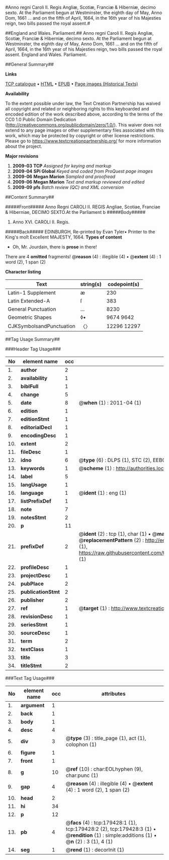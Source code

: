 #Anno regni Caroli II. Regis Angliæ, Scotiæ, Franciæ & Hiberniæ, decimo sexto. At the Parliament begun at Westminster, the eighth day of May, Anno Dom, 1661 ... and on the fifth of April, 1664, in the 16th year of his Majesties reign, two bills passed the royal assent.#

##England and Wales. Parliament.##
Anno regni Caroli II. Regis Angliæ, Scotiæ, Franciæ & Hiberniæ, decimo sexto. At the Parliament begun at Westminster, the eighth day of May, Anno Dom, 1661 ... and on the fifth of April, 1664, in the 16th year of his Majesties reign, two bills passed the royal assent.
England and Wales. Parliament.

##General Summary##

**Links**

[TCP catalogue](http://www.ota.ox.ac.uk/tcp/)  • 
[HTML](http://tei.it.ox.ac.uk/tcp/Texts-HTML/free/B02/B02945.html)  • 
[EPUB](http://tei.it.ox.ac.uk/tcp/Texts-EPUB/free/B02/B02945.epub) • 
[Page images (Historical Texts)](https://historicaltexts.jisc.ac.uk/eebo-52612146e)

**Availability**

To the extent possible under law, the Text Creation Partnership has waived all copyright and related or neighboring rights to this keyboarded and encoded edition of the work described above, according to the terms of the CC0 1.0 Public Domain Dedication (http://creativecommons.org/publicdomain/zero/1.0/). This waiver does not extend to any page images or other supplementary files associated with this work, which may be protected by copyright or other license restrictions. Please go to https://www.textcreationpartnership.org/ for more information about the project.

**Major revisions**

1. __2009-03__ __TCP__ *Assigned for keying and markup*
1. __2009-04__ __SPi Global__ *Keyed and coded from ProQuest page images*
1. __2009-06__ __Megan Marion__ *Sampled and proofread*
1. __2009-06__ __Megan Marion__ *Text and markup reviewed and edited*
1. __2009-09__ __pfs__ *Batch review (QC) and XML conversion*

##Content Summary##

#####Front#####
Anno Regni CAROLI II. REGIS Angliae, Scotiae, Franciae & Hiberniae, DECIMO SEXTO.At the Parliament b
#####Body#####

1. Anno XVI. CAROLI II. Regis.

#####Back#####
EDINBURGH, Re-printed by Evan Tyler▪ Printer to the King's moſt Excellent MAJESTY, 1664.
**Types of content**

  * Oh, Mr. Jourdain, there is **prose** in there!

There are 4 **omitted** fragments! 
 @__reason__ (4) : illegible (4)  •  @__extent__ (4) : 1 word (2), 1 span (2)

**Character listing**


|Text|string(s)|codepoint(s)|
|---|---|---|
|Latin-1 Supplement|æ|230|
|Latin Extended-A|ſ|383|
|General Punctuation|…|8230|
|Geometric Shapes|◊▪|9674 9642|
|CJKSymbolsandPunctuation|〈〉|12296 12297|

##Tag Usage Summary##

###Header Tag Usage###

|No|element name|occ|attributes|
|---|---|---|---|
|1.|__author__|2||
|2.|__availability__|1||
|3.|__biblFull__|1||
|4.|__change__|5||
|5.|__date__|8| @__when__ (1) : 2011-04 (1)|
|6.|__edition__|1||
|7.|__editionStmt__|1||
|8.|__editorialDecl__|1||
|9.|__encodingDesc__|1||
|10.|__extent__|2||
|11.|__fileDesc__|1||
|12.|__idno__|6| @__type__ (6) : DLPS (1), STC (2), EEBO-CITATION (1), OCLC (1), VID (1)|
|13.|__keywords__|1| @__scheme__ (1) : http://authorities.loc.gov/ (1)|
|14.|__label__|5||
|15.|__langUsage__|1||
|16.|__language__|1| @__ident__ (1) : eng (1)|
|17.|__listPrefixDef__|1||
|18.|__note__|7||
|19.|__notesStmt__|2||
|20.|__p__|11||
|21.|__prefixDef__|2| @__ident__ (2) : tcp (1), char (1)  •  @__matchPattern__ (2) : ([0-9\-]+):([0-9IVX]+) (1), (.+) (1)  •  @__replacementPattern__ (2) : http://eebo.chadwyck.com/downloadtiff?vid=$1&page=$2 (1), https://raw.githubusercontent.com/textcreationpartnership/Texts/master/tcpchars.xml#$1 (1)|
|22.|__profileDesc__|1||
|23.|__projectDesc__|1||
|24.|__pubPlace__|2||
|25.|__publicationStmt__|2||
|26.|__publisher__|2||
|27.|__ref__|1| @__target__ (1) : http://www.textcreationpartnership.org/docs/. (1)|
|28.|__revisionDesc__|1||
|29.|__seriesStmt__|1||
|30.|__sourceDesc__|1||
|31.|__term__|2||
|32.|__textClass__|1||
|33.|__title__|3||
|34.|__titleStmt__|2||


###Text Tag Usage###

|No|element name|occ|attributes|
|---|---|---|---|
|1.|__argument__|1||
|2.|__back__|1||
|3.|__body__|1||
|4.|__desc__|4||
|5.|__div__|3| @__type__ (3) : title_page (1), act (1), colophon (1)|
|6.|__figure__|1||
|7.|__front__|1||
|8.|__g__|10| @__ref__ (10) : char:EOLhyphen (9), char:punc (1)|
|9.|__gap__|4| @__reason__ (4) : illegible (4)  •  @__extent__ (4) : 1 word (2), 1 span (2)|
|10.|__head__|2||
|11.|__hi__|34||
|12.|__p__|12||
|13.|__pb__|4| @__facs__ (4) : tcp:179428:1 (1), tcp:179428:2 (2), tcp:179428:3 (1)  •  @__rendition__ (1) : simple:additions (1)  •  @__n__ (2) : 3 (1), 4 (1)|
|14.|__seg__|1| @__rend__ (1) : decorInit (1)|
